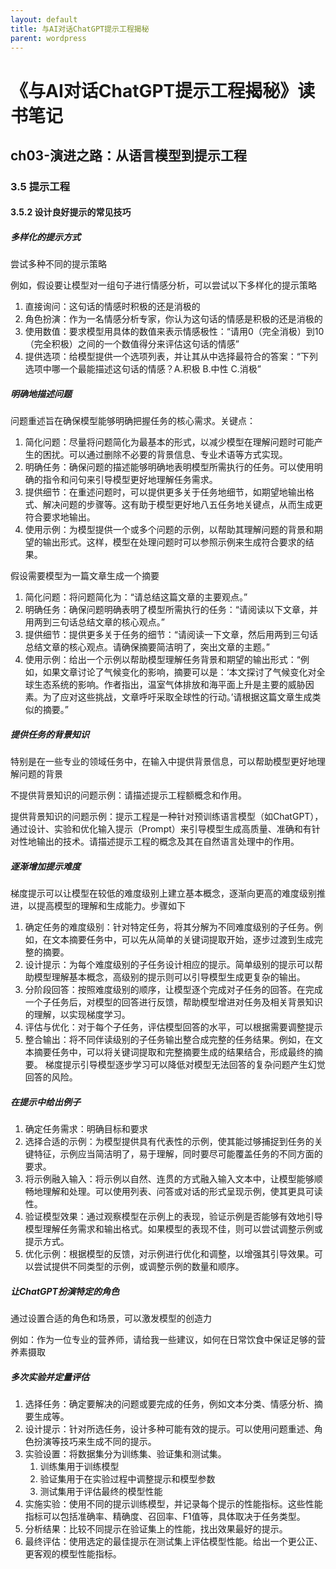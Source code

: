 ```yaml
---
layout: default
title: 与AI对话ChatGPT提示工程揭秘
parent: wordpress
---
```


# 《与AI对话ChatGPT提示工程揭秘》读书笔记

## ch03-演进之路：从语言模型到提示工程

### 3.5 提示工程

#### 3.5.2 设计良好提示的常见技巧
##### 多样化的提示方式
尝试多种不同的提示策略

例如，假设要让模型对一组句子进行情感分析，可以尝试以下多样化的提示策略
1. 直接询问：这句话的情感时积极的还是消极的
2. 角色扮演：作为一名情感分析专家，你认为这句话的情感是积极的还是消极的
3. 使用数值：要求模型用具体的数值来表示情感极性：“请用0（完全消极）到10（完全积极）之间的一个数值得分来评估这句话的情感”
4. 提供选项：给模型提供一个选项列表，并让其从中选择最符合的答案：“下列选项中哪一个最能描述这句话的情感？A.积极 B.中性 C.消极”

##### 明确地描述问题
问题重述旨在确保模型能够明确把握任务的核心需求。关键点：
1. 简化问题：尽量将问题简化为最基本的形式，以减少模型在理解问题时可能产生的困扰。可以通过删除不必要的背景信息、专业术语等方式实现。
2. 明确任务：确保问题的描述能够明确地表明模型所需执行的任务。可以使用明确的指令和问句来引导模型更好地理解任务需求。
3. 提供细节：在重述问题时，可以提供更多关于任务地细节，如期望地输出格式、解决问题的步骤等。这有助于模型更好地八五任务地关键点，从而生成更符合要求地输出。
4. 使用示例：为模型提供一个或多个问题的示例，以帮助其理解问题的背景和期望的输出形式。这样，模型在处理问题时可以参照示例来生成符合要求的结果。

假设需要模型为一篇文章生成一个摘要
1. 简化问题：将问题简化为：“请总结这篇文章的主要观点。”
2. 明确任务：确保问题明确表明了模型所需执行的任务：“请阅读以下文章，并用两到三句话总结文章的核心观点。”
3. 提供细节：提供更多关于任务的细节：“请阅读一下文章，然后用两到三句话总结文章的核心观点。请确保摘要简洁明了，突出文章的主题。”
4. 使用示例：给出一个示例以帮助模型理解任务背景和期望的输出形式：“例如，如果文章讨论了气候变化的影响，摘要可以是：‘本文探讨了气候变化对全球生态系统的影响。作者指出，温室气体排放和海平面上升是主要的威胁因素。为了应对这些挑战，文章呼吁采取全球性的行动。’请根据这篇文章生成类似的摘要。”

##### 提供任务的背景知识
特别是在一些专业的领域任务中，在输入中提供背景信息，可以帮助模型更好地理解问题的背景

不提供背景知识的问题示例：请描述提示工程额概念和作用。

提供背景知识的问题示例：提示工程是一种针对预训练语言模型（如ChatGPT），通过设计、实验和优化输入提示（Prompt）来引导模型生成高质量、准确和有针对性地输出的技术。请描述提示工程的概念及其在自然语言处理中的作用。

##### 逐渐增加提示难度
梯度提示可以让模型在较低的难度级别上建立基本概念，逐渐向更高的难度级别推进，以提高模型的理解和生成能力。步骤如下
1. 确定任务的难度级别：针对特定任务，将其分解为不同难度级别的子任务。例如，在文本摘要任务中，可以先从简单的关键词提取开始，逐步过渡到生成完整的摘要。
2. 设计提示：为每个难度级别的子任务设计相应的提示。简单级别的提示可以帮助模型理解基本概念，高级别的提示则可以引导模型生成更复杂的输出。
3. 分阶段回答：按照难度级别的顺序，让模型逐个完成对子任务的回答。在完成一个子任务后，对模型的回答进行反馈，帮助模型增进对任务及相关背景知识的理解，以实现梯度学习。
4. 评估与优化：对于每个子任务，评估模型回答的水平，可以根据需要调整提示
5. 整合输出：将不同伴读级别的子任务输出整合成完整的任务结果。例如，在文本摘要任务中，可以将关键词提取和完整摘要生成的结果结合，形成最终的摘要。
梯度提示引导模型逐步学习可以降低对模型无法回答的复杂问题产生幻觉回答的风险。

##### 在提示中给出例子
1. 确定任务需求：明确目标和要求
2. 选择合适的示例：为模型提供具有代表性的示例，使其能过够捕捉到任务的关键特征，示例应当简洁明了，易于理解，同时要尽可能覆盖任务的不同方面的要求。
3. 将示例融入输入：将示例以自然、连贯的方式融入输入文本中，让模型能够顺畅地理解和处理。可以使用列表、问答或对话的形式呈现示例，使其更具可读性。
4. 验证模型效果：通过观察模型在示例上的表现，验证示例是否能够有效地引导模型理解任务需求和输出格式。如果模型的表现不佳，则可以尝试调整示例或提示方式。
5. 优化示例：根据模型的反馈，对示例进行优化和调整，以增强其引导效果。可以尝试提供不同类型的示例，或调整示例的数量和顺序。

##### 让ChatGPT扮演特定的角色
通过设置合适的角色和场景，可以激发模型的创造力

例如：作为一位专业的营养师，请给我一些建议，如何在日常饮食中保证足够的营养素摄取

##### 多次实验并定量评估
1. 选择任务：确定要解决的问题或要完成的任务，例如文本分类、情感分析、摘要生成等。
2. 设计提示：针对所选任务，设计多种可能有效的提示。可以使用问题重述、角色扮演等技巧来生成不同的提示。
3. 实验设置：将数据集分为训练集、验证集和测试集。
   1. 训练集用于训练模型
   2. 验证集用于在实验过程中调整提示和模型参数
   3. 测试集用于评估最终的模型性能
4. 实施实验：使用不同的提示训练模型，并记录每个提示的性能指标。这些性能指标可以包括准确率、精确度、召回率、F1值等，具体取决于任务类型。
5. 分析结果：比较不同提示在验证集上的性能，找出效果最好的提示。
6. 最终评估：使用选定的最佳提示在测试集上评估模型性能。给出一个更公正、更客观的模型性能指标。

